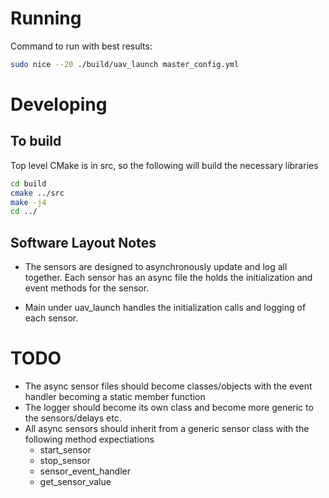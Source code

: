 # Running 

Command to run with best results:

```sh
sudo nice --20 ./build/uav_launch master_config.yml
```

# Developing 

## To build

Top level CMake is in src, so the following will build the necessary libraries
```sh 
cd build
cmake ../src
make -j4
cd ../
```

## Software Layout Notes

* The sensors are designed to asynchronously update and log all together. Each sensor has an async file the holds the initialization and event methods for the sensor.

* Main under uav_launch handles the initialization calls and logging of each sensor.


# TODO 
* The async sensor files should become classes/objects with the event handler becoming a static member function
* The logger should become its own class and become more generic to the sensors/delays etc. 
* All async sensors should inherit from a generic sensor class with the following method expectiations
	* start_sensor
	* stop_sensor
	* sensor_event_handler
	* get_sensor_value



